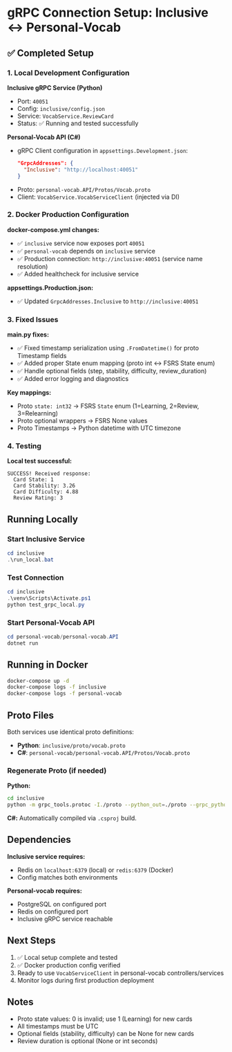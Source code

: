 # gRPC Connection Setup: Inclusive ↔ Personal-Vocab

## ✅ Completed Setup

### 1. Local Development Configuration

**Inclusive gRPC Service (Python)**

- Port: `40051`
- Config: `inclusive/config.json`
- Service: `VocabService.ReviewCard`
- Status: ✅ Running and tested successfully

**Personal-Vocab API (C#)**

- gRPC Client configuration in `appsettings.Development.json`:
  ```json
  "GrpcAddresses": {
    "Inclusive": "http://localhost:40051"
  }
  ```
- Proto: `personal-vocab.API/Protos/Vocab.proto`
- Client: `VocabService.VocabServiceClient` (injected via DI)

### 2. Docker Production Configuration

**docker-compose.yml changes:**

- ✅ `inclusive` service now exposes port `40051`
- ✅ `personal-vocab` depends on `inclusive` service
- ✅ Production connection: `http://inclusive:40051` (service name resolution)
- ✅ Added healthcheck for inclusive service

**appsettings.Production.json:**

- ✅ Updated `GrpcAddresses.Inclusive` to `http://inclusive:40051`

### 3. Fixed Issues

**main.py fixes:**

- ✅ Fixed timestamp serialization using `.FromDatetime()` for proto Timestamp fields
- ✅ Added proper State enum mapping (proto int ↔ FSRS State enum)
- ✅ Handle optional fields (step, stability, difficulty, review_duration)
- ✅ Added error logging and diagnostics

**Key mappings:**

- Proto `state: int32` → FSRS `State` enum (1=Learning, 2=Review, 3=Relearning)
- Proto optional wrappers → FSRS None values
- Proto Timestamps → Python datetime with UTC timezone

### 4. Testing

**Local test successful:**

```
SUCCESS! Received response:
  Card State: 1
  Card Stability: 3.26
  Card Difficulty: 4.88
  Review Rating: 3
```

## Running Locally

### Start Inclusive Service

```powershell
cd inclusive
.\run_local.bat
```

### Test Connection

```powershell
cd inclusive
.\venv\Scripts\Activate.ps1
python test_grpc_local.py
```

### Start Personal-Vocab API

```powershell
cd personal-vocab/personal-vocab.API
dotnet run
```

## Running in Docker

```bash
docker-compose up -d
docker-compose logs -f inclusive
docker-compose logs -f personal-vocab
```

## Proto Files

Both services use identical proto definitions:

- **Python**: `inclusive/proto/vocab.proto`
- **C#**: `personal-vocab/personal-vocab.API/Protos/Vocab.proto`

### Regenerate Proto (if needed)

**Python:**

```bash
cd inclusive
python -m grpc_tools.protoc -I./proto --python_out=./proto --grpc_python_out=./proto proto/vocab.proto
```

**C#:**
Automatically compiled via `.csproj` build.

## Dependencies

**Inclusive service requires:**

- Redis on `localhost:6379` (local) or `redis:6379` (Docker)
- Config matches both environments

**Personal-vocab requires:**

- PostgreSQL on configured port
- Redis on configured port
- Inclusive gRPC service reachable

## Next Steps

1. ✅ Local setup complete and tested
2. ✅ Docker production config verified
3. Ready to use `VocabServiceClient` in personal-vocab controllers/services
4. Monitor logs during first production deployment

## Notes

- Proto state values: 0 is invalid; use 1 (Learning) for new cards
- All timestamps must be UTC
- Optional fields (stability, difficulty) can be None for new cards
- Review duration is optional (None or int seconds)
